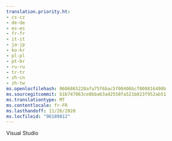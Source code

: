 ```yaml
---
translation.priority.ht:
- cs-cz
- de-de
- es-es
- fr-fr
- it-it
- ja-jp
- ko-kr
- pl-pl
- pt-br
- ru-ru
- tr-tr
- zh-cn
- zh-tw
ms.openlocfilehash: 0606865228afa75f6bac5f00406bcf808816490b
ms.sourcegitcommit: b1b747063ce0bba63ad2558fa521b823f952ab51
ms.translationtype: MT
ms.contentlocale: fr-FR
ms.lasthandoff: 11/26/2020
ms.locfileid: "96189812"
---
```

Visual Studio